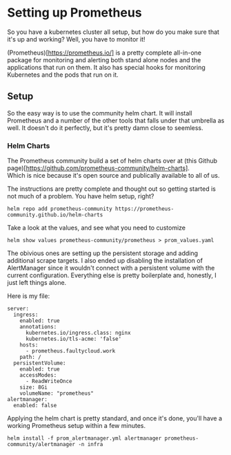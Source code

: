 # Setting up Prometheus

So you have a kubernetes cluster all setup, but how do you make sure that it's up and working?  Well, you have to monitor
it!

(Prometheus)[https://prometheus.io/] is a pretty complete all-in-one package for monitoring and alerting both stand alone nodes 
and the applications that run on them.  It also has special hooks for monitoring Kubernetes and the pods that run on it.

## Setup

So the easy way is to use the community helm chart.  It will install Prometheus and a number of the other tools that falls under
that umbrella as well.  It doesn't do it perfectly, but it's pretty damn close to seemless.

### Helm Charts
The Prometheus community build a set of helm charts over at (this Github page)[https://github.com/prometheus-community/helm-charts].  
Which is nice because it's open source and publically available to all of us.  

The instructions are pretty complete and thought out so getting started is not much of a problem.  You have helm setup, right?

```
helm repo add prometheus-community https://prometheus-community.github.io/helm-charts
```

Take a look at the values, and see what you need to customize

```
helm show values prometheus-community/prometheus > prom_values.yaml
```

The obivious ones are setting up the persistent storage and adding additional scrape targets.  I also ended up disabling the 
installation of AlertManager since it wouldn't connect with a persistent volume with the current configuration.  Everything else 
is pretty boilerplate and, honestly, I just left things alone.

Here is my file:

```
server:
  ingress:
    enabled: true
    annotations: 
      kubernetes.io/ingress.class: nginx
      kubernetes.io/tls-acme: 'false'
    hosts: 
      - prometheus.faultycloud.work
    path: /
  persistentVolume:
    enabled: true
    accessModes:
      - ReadWriteOnce
    size: 8Gi
    volumeName: "prometheus"
alertmanager:
  enabled: false
```

Applying the helm chart is pretty standard, and once it's done, you'll have a working Prometheus setup within a few minutes.

```
helm install -f prom_alertmanager.yml alertmanager prometheus-community/alertmanager -n infra
```